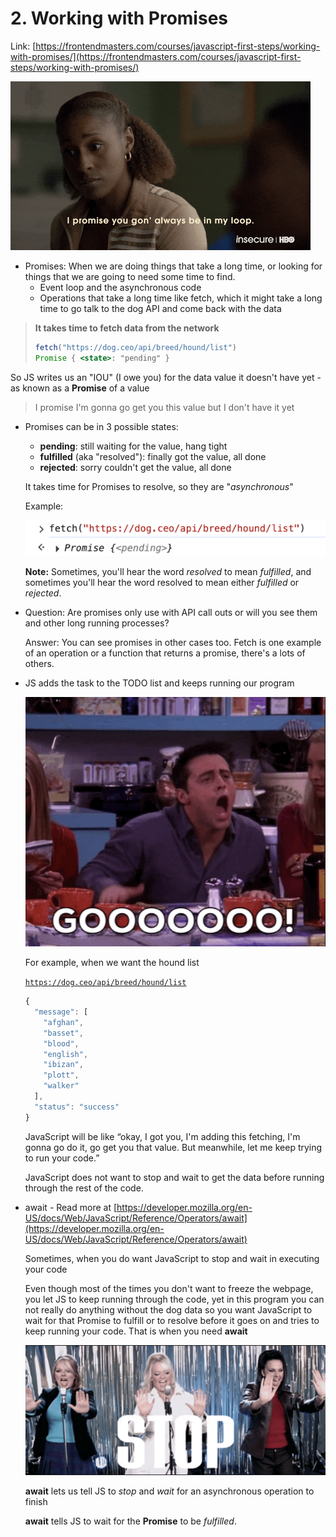 # 2. Working with Promises

Link: [https://frontendmasters.com/courses/javascript-first-steps/working-with-promises/](https://frontendmasters.com/courses/javascript-first-steps/working-with-promises/)

![image.png](./image/image_01.png)

- Promises: When we are doing things that take a long time, or looking for things that we are going to need some time to find.
    - Event loop and the asynchronous code
    - Operations that take a long time like fetch, which it might take a long time to go talk to the dog API and come back with the data

> **It takes time to fetch data from the network**
> 
> 
> ```jsx
> fetch("https://dog.ceo/api/breed/hound/list")
> Promise { <state>: "pending" }
> ```
> 

So JS writes us an "IOU" (I owe you) for the data value it doesn't have yet - as known as a **Promise** of a value

> I promise I'm gonna go get you this value but I don't have it yet
> 

- Promises can be in 3 possible states:
    - **pending**: still waiting for the value, hang tight
    - **fulfilled** (aka "resolved"): finally got the value, all done
    - **rejected**: sorry couldn't get the value, all done
    
    It takes time for Promises to resolve, so they are "*asynchronous*"
    
    Example:
    
    ![image.png](./image/image_02.png)
    
    **Note:** Sometimes, you'll hear the word *resolved* to mean *fulfilled*, and sometimes you'll hear the word resolved to mean either *fulfilled* or *rejected*.
    
- Question: Are promises only use with API call outs or will you see them and other long running processes?
    
    Answer: You can see promises in other cases too. Fetch is one example of an operation or a function that returns a promise, there's a lots of others.
    
- JS adds the task to the TODO list and keeps running our program
    
    ![image.png](./image/image_03.png)
    
    For example, when we want the hound list
    
    [`https://dog.ceo/api/breed/hound/list`](https://dog.ceo/api/breed/hound/list) 
    
    ```jsx
    {
      "message": [
        "afghan",
        "basset",
        "blood",
        "english",
        "ibizan",
        "plott",
        "walker"
      ],
      "status": "success"
    }
    ```
    
    JavaScript will be like “okay, I got you, I'm adding this fetching, I'm gonna go do it, go get you that value. But meanwhile, let me keep trying to run your code.”
    
    JavaScript does not want to stop and wait to get the data before running through the rest of the code.
    
- await - Read more at [https://developer.mozilla.org/en-US/docs/Web/JavaScript/Reference/Operators/await](https://developer.mozilla.org/en-US/docs/Web/JavaScript/Reference/Operators/await)
    
    Sometimes, when you do want JavaScript to stop and wait in executing your code
    
    Even though most of the times you don't want to freeze the webpage, you let JS to keep running through the code, yet in this program you can not really do anything without the dog data so you want JavaScript to wait for that Promise to fulfill or to resolve before it goes on and tries to keep running your code. That is when you need **await**
    
    ![image.png](./image/image_04.png)
    
    **await** lets us tell JS to *stop* and *wait* for an asynchronous operation to finish
    
    **await** tells JS to wait for the **Promise** to be *fulfilled*.